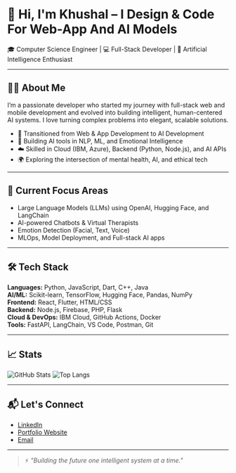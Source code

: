 # 👋 Hi, I'm Khushal – I Design & Code For Web-App And AI Models

🎓 Computer Science Engineer | 💻 Full-Stack Developer | 🤖 Artificial Intelligence Enthusiast

---

## 👨‍💻 About Me

I’m a passionate developer who started my journey with full-stack web and mobile development and evolved into building intelligent, human-centered AI systems. I love turning complex problems into elegant, scalable solutions.

- 🔁 Transitioned from Web & App Development to AI Development
- 🧠 Building AI tools in NLP, ML, and Emotional Intelligence
- ☁️ Skilled in Cloud (IBM, Azure), Backend (Python, Node.js), and AI APIs
- 🌍 Exploring the intersection of mental health, AI, and ethical tech

---

## 🧠 Current Focus Areas

- Large Language Models (LLMs) using OpenAI, Hugging Face, and LangChain  
- AI-powered Chatbots & Virtual Therapists  
- Emotion Detection (Facial, Text, Voice)  
- MLOps, Model Deployment, and Full-stack AI apps

---

## 🛠 Tech Stack

**Languages:** Python, JavaScript, Dart, C++, Java  
**AI/ML:** Scikit-learn, TensorFlow, Hugging Face, Pandas, NumPy  
**Frontend:** React, Flutter, HTML/CSS  
**Backend:** Node.js, Firebase, PHP, Flask  
**Cloud & DevOps:** IBM Cloud, GitHub Actions, Docker  
**Tools:** FastAPI, LangChain, VS Code, Postman, Git

---

## 📈 Stats

![GitHub Stats](https://github-readme-stats.vercel.app/api?username=thekhushalsingh&show_icons=true&theme=radical)
![Top Langs](https://github-readme-stats.vercel.app/api/top-langs/?username=thekhushalsingh&layout=compact&theme=radical)

---

## 📬 Let's Connect

- [LinkedIn](https://www.linkedin.com/in/thekhushalsingh)
- [Portfolio Website](https://your-portfolio-link.com)
- [Email](mailto:khushalsingh9445@gmail.com)

---

> ⚡ *"Building the future one intelligent system at a time."*
